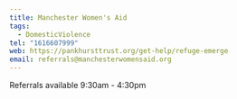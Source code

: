 ```yaml
---
title: Manchester Women's Aid
tags:
  - DomesticViolence
tel: "1616607999"
web: https://pankhursttrust.org/get-help/refuge-emerge
email: referrals@manchesterwomensaid.org
---
```

Referrals available 9:30am - 4:30pm
